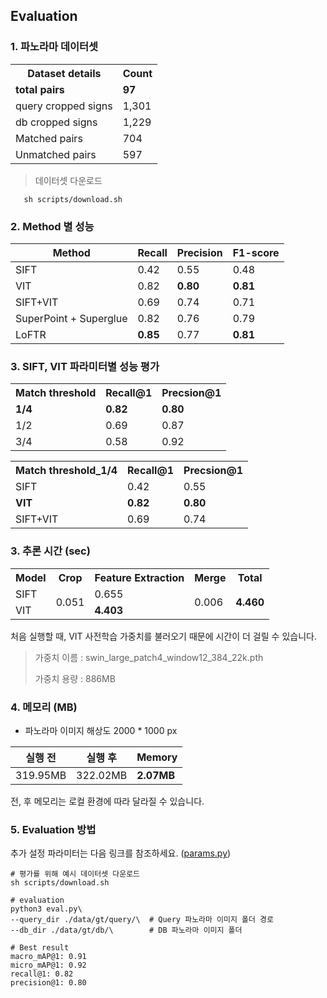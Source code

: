 ## Evaluation

### 1. 파노라마 데이터셋
<table style="width:100%">
  <tr>
    <th>Dataset details</th>
    <th>Count</th>
  </tr>
  <tr>
    <td><b>total pairs</b></td>
    <td><b>97</b></td>
  </tr>
  <tr>
    <td>query cropped signs</td>
    <td>1,301</td>
  </tr>
  <tr>
    <td>db cropped signs</td>
    <td>1,229</td>
  </tr>
  <tr>
    <td>Matched pairs</td>
    <td>704</td>
  </tr>
  <tr>
    <td>Unmatched pairs</td>
    <td>597</td>
  </tr>
</table>

> 데이터셋 다운로드
  ```shell
     sh scripts/download.sh
  ```        
### 2. Method 별 성능
|Method| Recall   | Precision | F1-score |
|------|----------|-----------|----------|
|SIFT| 0.42     | 0.55      | 0.48     |
|VIT| 0.82     | **0.80**  | **0.81**     |
|SIFT+VIT| 0.69     | 0.74      | 0.71     |
|SuperPoint + Superglue| 0.82     | 0.76      | 0.79     |
|LoFTR| **0.85** | 0.77      | **0.81** |

### 3. SIFT, VIT 파라미터별 성능 평가

 <table style="width:100%">
  <tr>
    <th>Match threshold</th>
    <th>Recall@1</th>
    <th>Precsion@1</th>
  </tr>
  <tr>
    <td><b>1/4</b></td>
    <td><b>0.82</b></td>
    <td><b>0.80</b></td>
  </tr>
  <tr>
    <td>1/2</td>
    <td>0.69</td>
    <td>0.87</td>
  </tr>
  <tr>
    <td>3/4</td>
    <td>0.58</td>
    <td>0.92</td>
  </tr>
</table>
   
 <table style="width:100%">
  <tr>
    <th>Match threshold_1/4</th>
    <th>Recall@1</th>
    <th>Precsion@1</th>
  </tr>
  <tr>
    <td>SIFT</td>
    <td>0.42</td>
    <td>0.55</td>
  </tr>
  <tr>
    <td><b>VIT</b></td>
    <td><b>0.82</b></td>
    <td><b>0.80</b></td>
  </tr>
  <tr>
    <td>SIFT+VIT</td>
    <td>0.69</td>
    <td>0.74</td>
  </tr>
</table>

### 3. 추론 시간 (sec)

<table style="width:100%">
 <tr>
   <th>Model</th>
   <th>Crop</th>
   <th><b>Feature Extraction</b></th>
   <th>Merge</th>
   <th>Total</th>
 </tr>
 <tr>
   <td>SIFT</td>
   <td rowspan=3>0.051</td>
   <td>0.655</td>
   <td rowspan=3>0.006</td>
   <td rowspan=3><b>4.460</b></td>
  </tr>
  <tr>
    <td>VIT</td>
    <td><b>4.403</b></td>
  </tr>
</table>

처음 실행할 때, VIT 사전학습 가중치를 불러오기 때문에 시간이 더 걸릴 수 있습니다.
  > 가중치 이름 : swin_large_patch4_window12_384_22k.pth
  > 
  > 가중치 용량 : 886MB

### 4. 메모리 (MB)

- 파노라마 이미지 해상도 2000 * 1000 px

| 실행 전  | 실행 후  | Memory |
|----------|----------|--------|
| 319.95MB | 322.02MB | **2.07MB** |

전, 후 메모리는 로컬 환경에 따라 달라질 수 있습니다.

### 5. Evaluation 방법

추가 설정 파라미터는 다음 링크를 참조하세요. ([params.py](/config/params.py))

```shell
# 평가를 위해 예시 데이터셋 다운로드
sh scripts/download.sh

# evaluation
python3 eval.py\
--query_dir ./data/gt/query/\  # Query 파노라마 이미지 폴더 경로
--db_dir ./data/gt/db/\        # DB 파노라마 이미지 폴더 
```

```shell
# Best result
macro_mAP@1: 0.91
micro_mAP@1: 0.92
recall@1: 0.82
precision@1: 0.80
```
